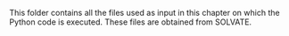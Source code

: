 This folder contains all the files used as input in this chapter on which the Python code is executed. These files are obtained from SOLVATE.
